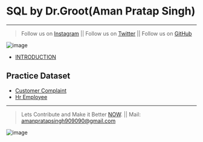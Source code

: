 # SQL by Dr.Groot(Aman Pratap Singh)
---
> Follow us on [Instagram](https://www.instagram.com/datascience.drgroot/) || 
> Follow us on [Twitter](https://twitter.com/DrGroot7) || 
> Follow us on [GitHub](www.github.com/dr-groot)

![image](https://user-images.githubusercontent.com/63160825/119977852-87f7c280-bfd6-11eb-9d5b-3ac93d7da166.png)


+ [INTRODUCTION](intro.md)



## Practice Dataset
+ [Customer Complaint](CustomerComplaint.csv)
+ [Hr Employee](hremployee.csv)

---
> Lets Contribute and Make it Better [NOW](www.github.com/dr-groot). || Mail: amanpratapsingh909090@gmail.com




![image](https://user-images.githubusercontent.com/63160825/119982056-fdb25d00-bfdb-11eb-855d-d133abe9711b.png)
